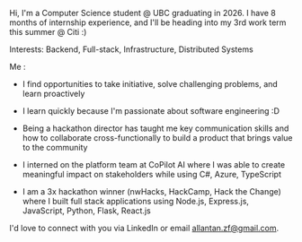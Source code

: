 Hi, I'm a Computer Science student @ UBC graduating in 2026. I have 8 months of internship experience, and I'll be heading into my 3rd work term this summer @ Citi :)

Interests: Backend, Full-stack, Infrastructure, Distributed Systems

Me :

- I find opportunities to take initiative, solve challenging problems, and learn proactively

- I learn quickly because I'm passionate about software engineering :D

- Being a hackathon director has taught me key communication skills and how to collaborate cross-functionally to build a product that brings value to the community

- I interned on the platform team at CoPilot AI where I was able to create meaningful impact on stakeholders while using C#, Azure, TypeScript

- I am a 3x hackathon winner (nwHacks, HackCamp, Hack the Change) where I built full stack applications using Node.js, Express.js, JavaScript, Python, Flask, React.js

I'd love to connect with you via LinkedIn or email allantan.zf@gmail.com.
